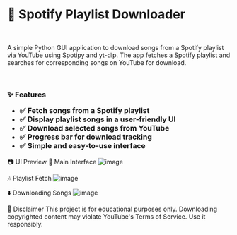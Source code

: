 <h1>🎵 Spotify Playlist Downloader</h1> <br>
<p>A simple Python GUI application to download songs from a Spotify playlist via YouTube using Spotipy and yt-dlp. The app fetches a Spotify playlist and searches for corresponding songs on YouTube for download.</p><br>
<h3>✨ Features<br>  
<ul>
  <li>✅ Fetch songs from a Spotify playlist</li>
  <li>✅ Display playlist songs in a user-friendly UI</li>
  <li>✅ Download selected songs from YouTube</li>
  <li>✅ Progress bar for download tracking</li>
  <li>✅ Simple and easy-to-use interface</h3></li>
</ul>

📷 UI Preview
🎵 Main Interface
![image](https://github.com/user-attachments/assets/a8edf263-64c4-4ac6-86d9-06882c1d9259)

🎶 Playlist Fetch
![image](https://github.com/user-attachments/assets/71ee3717-7825-4c31-a0b7-ac508f4ab9a5)

⬇️ Downloading Songs
![image](https://github.com/user-attachments/assets/fa6b792d-d2a2-4950-b644-1041b13e5d8a)


🛑 Disclaimer
This project is for educational purposes only. Downloading copyrighted content may violate YouTube's Terms of Service. Use it responsibly.
